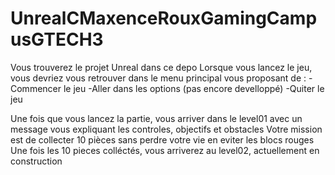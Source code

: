 # UnrealCMaxenceRouxGamingCampusGTECH3

Vous trouverez le projet Unreal dans ce depo
Lorsque vous lancez le jeu, vous devriez vous retrouver dans le menu principal vous proposant de :
-Commencer le jeu
-Aller dans les options (pas encore develloppé)
-Quiter le jeu

Une fois que vous lancez la partie, vous arriver dans le level01 avec un message vous expliquant les controles, objectifs et obstacles
Votre mission est de collecter 10 pièces sans perdre votre vie en eviter les blocs rouges
Une fois les 10 pieces colléctés, vous arriverez au level02, actuellement en construction
